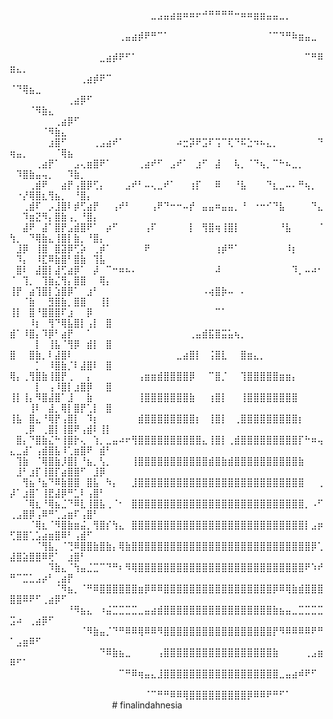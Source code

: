 ⠀⠀⠀⠀⠀⠀⠀⠀⠀⠀⠀⠀⠀⠀⠀⠀⠀⠀⠀⠀⠀⠀⣀⣠⣤⣴⣶⠶⠶⠖⠚⠛⠛⠛⠛⠒⠶⠶⣶⣶⣤⣤⣀⡀⠀⠀⠀⠀⠀⠀⠀⠀⠀⠀⠀⠀⠀⠀⠀⠀⠀⠀⠀⠀⠀
⠀⠀⠀⠀⠀⠀⠀⠀⠀⠀⠀⠀⠀⠀⠀⠀⠀⢀⣤⣴⡾⠟⠛⠉⠁⠀⠀⠀⠀⠀⠀⠀⠀⠀⠀⠀⠀⠀⠀⠀⠈⠉⠙⠛⠷⣶⣤⣀⠀⠀⠀⠀⠀⠀⠀⠀⠀⠀⠀⠀⠀⠀⠀⠀⠀
⠀⠀⠀⠀⠀⠀⠀⠀⠀⠀⠀⠀⠀⠀⣀⣴⡾⠟⠋⠁⠀⠀⠀⠀⠀⠀⠀⠀⠀⠀⠀⠀⠀⠀⠀⠀⠀⠀⠀⠀⠀⠀⠀⠀⠀⠀⠉⠛⠿⣶⣄⡀⠀⠀⠀⠀⠀⠀⠀⠀⠀⠀⠀⠀⠀
⠀⠀⠀⠀⠀⠀⠀⠀⠀⠀⠀⢀⣴⡾⠟⠉⠀⠀⠀⠀⠀⠀⠀⠀⠀⠀⠀⠀⠀⠀⠀⠀⠀⠀⠀⠀⠀⠀⠀⠀⠀⠀⠀⠀⠀⠀⠀⠀⠀⠈⠙⢿⣦⣀⠀⠀⠀⠀⠀⠀⠀⠀⠀⠀⠀
⠀⠀⠀⠀⠀⠀⠀⠀⠀⢀⣴⡿⠋⠀⠀⠀⠀⠀⠀⠀⠀⠀⠀⠀⠀⠀⠀⠀⠀⠀⠀⠀⠀⠀⠀⠀⠀⠀⠀⠀⠀⠀⠀⠀⠀⠀⠀⠀⠀⠀⠀⠀⠈⠻⣷⣄⠀⠀⠀⠀⠀⠀⠀⠀⠀
⠀⠀⠀⠀⠀⠀⠀⢀⣴⡿⠋⠀⠀⠀⠀⠀⠀⠀⠀⠀⠀⠀⠀⠀⠀⠀⠀⠀⠀⠀⠀⠀⠀⠀⠀⠀⠀⠀⠀⠀⠀⠀⠀⠀⠀⠀⠀⠀⠀⠀⠀⠀⠀⠀⠈⠻⣷⣄⠀⠀⠀⠀⠀⠀⠀
⠀⠀⠀⠀⠀⠀⣰⣿⠋⠀⠀⠀⠀⢀⣠⣴⠞⠁⠀⠀⠀⠀⠀⠀⠀⠀⠴⣒⡽⠟⣩⠏⢩⠉⢏⠙⠯⣑⠲⠦⣄⡀⠀⠀⠀⠀⠀⠀⠙⢶⣤⡀⠀⠀⠀⠀⠈⢿⣦⠀⠀⠀⠀⠀⠀
⠀⠀⠀⠀⢀⣴⡟⠁⠀⠀⣠⢄⣶⣿⠟⠁⠀⠀⠀⠀⢀⣴⠞⠋⠀⣠⠞⠁⠀⣰⠋⠀⣼⠀⠀⢧⡀⠈⠙⢦⡀⠉⠓⠦⣀⡀⠀⠀⠀⠀⠹⣿⣷⣤⢤⡀⠀⠀⠹⣷⡀⠀⠀⠀⠀
⠀⠀⠀⢀⣾⠟⠀⠀⣴⡟⢠⣿⡿⢋⡄⠀⠀⠀⣠⠞⠃⠤⢄⣀⠞⠁⠀⠀⢰⡏⠀⠀⠿⠀⠀⠘⣧⠀⠀⠀⠙⣆⣀⠤⠄⠛⢦⡀⠀⠀⠐⡜⢿⣿⣆⢻⣦⡀⠀⠘⣿⡄⠀⠀⠀
⠀⠀⢀⣾⠏⠀⡠⣸⣿⠇⡾⢋⣴⡟⠀⠀⢠⠞⠃⠀⠀⠀⢠⠟⠙⠒⠒⠤⡞⠀⣤⣤⠶⣤⣤⡀⠘⠀⠐⠒⠊⠙⣧⠀⠀⠀⠀⠙⣄⠀⠀⠹⣶⣝⠻⡄⣿⣷⢠⡀⠘⣿⡄⠀⠀
⠀⠀⣼⠟⠀⣼⠁⣿⡟⣠⣾⣿⠟⠁⠀⡴⠋⠀⠀⠀⠀⢠⠏⠀⠀⠀⠀⠀⡇⠀⢻⣿⢶⢸⣿⡇⠀⠀⠀⠀⠀⠀⠘⣧⠀⠀⠀⠀⠈⢳⡀⠀⠙⢿⣷⣄⢸⣿⡇⣷⡀⠘⣿⡄⠀
⠀⣸⡿⠀⢸⣿⠀⣿⣽⡿⢋⡵⠀⢀⡾⠁⠀⠀⠀⠀⠀⠟⠀⠀⠀⠀⠀⠀⠀⠀⠀⠀⢰⡾⠛⠁⠀⠀⠀⠀⠀⠀⠀⠸⡆⠀⠀⠀⠀⠀⠹⡄⠀⠸⣏⠿⣷⣿⠃⣿⣷⠀⢹⣧⠀
⠀⣿⠇⠀⣼⣿⡇⣼⢋⣴⡿⠁⠀⡼⠀⠉⠒⠶⠦⠄⠀⠀⠀⠀⠀⠀⠀⠀⠀⠀⠀⠀⠼⠀⠀⠀⠀⠀⠀⠀⠀⠀⠀⠀⠹⡀⠤⠴⠂⠈⠀⢹⡀⠀⢹⣷⣌⢻⡄⣿⣿⠀⠀⢿⡄
⢸⡟⠀⣴⢹⣿⡇⣱⣿⡿⠁⠀⣰⠃⠀⠀⠀⠀⠀⠀⠀⠀⠀⠀⠀⠀⠀⠀⠀⠀⠠⢴⣿⡷⠤⠀⠄⠀⠀⠀⠀⠀⠀⠀⠀⠀⠀⠀⠀⠀⠀⠈⣷⠀⠀⣻⣿⣷⡀⣿⣿⠀⠀⢸⡇
⢸⡇⠀⣿⠘⣿⣿⣿⠏⣰⠀⠀⡿⠀⠀⠀⠀⠀⠀⠀⠀⠀⠀⠀⠀⠀⠀⠀⠀⠀⠀⠀⠉⠁⠀⠀⠀⠀⠀⠀⠀⠀⠀⠀⠀⠀⠀⠀⠀⠀⠀⠀⠸⡆⠀⢻⠙⢿⣧⣿⡇⢠⡇⠀⣿
⣾⠁⠸⣿⡄⠹⡿⠃⣴⡟⠀⠀⠁⠀⠀⠀⠀⠀⠀⠀⠀⠀⠀⠀⠀⠀⠀⠀⢀⣤⣾⣯⣿⣭⣥⢦⡀⠀⠀⠀⠀⠀⠀⠀⠀⠀⠀⠀⠀⠀⠀⠀⠀⡇⠀⢸⣧⠈⢻⡿⠀⣾⡇⠀⣿
⣿⠀⠀⣿⣷⡀⠇⣼⣿⠇⠀⠀⠀⠀⠀⠀⠀⠀⠀⠀⠀⠀⠀⠀⠀⠀⣀⣴⣿⡇⠀⢨⣿⣇⠀⠀⣿⣶⣄⡀⠀⠀⠀⠀⠀⠀⠀⠀⠀⠀⠀⠀⠀⡁⠀⠸⣿⣷⡈⠇⣼⣿⠇⠀⣿
⢿⡄⢀⢻⣿⣷⢸⣿⡟⢀⠀⠀⡄⠀⠀⠀⠀⠀⠀⠀⢠⣶⣶⣾⣿⣿⣿⣿⡿⠀⠀⠉⣿⡈⠀⠀⢹⣿⣿⣿⣿⣿⣶⣶⡄⠀⠀⠀⠀⠀⠀⠀⠀⡇⠀⢠⠸⣿⡇⣰⣿⡿⠀⠀⣿
⢸⡇⢸⡄⠻⣿⣼⣿⠁⣸⠀⠀⣷⠀⠀⠀⠀⠀⠀⠀⢸⣿⣿⣿⣿⣿⣿⣿⣷⠀⠀⢰⣿⡇⠀⠀⢸⣿⣿⣿⣿⣿⣿⣿⣿⠀⠀⠀⠀⠀⠀⠀⢸⠇⠀⣼⡀⢿⡇⣿⡟⢁⡇⠀⣿
⢸⣧⠀⣿⣄⠘⢿⡟⢠⣿⡇⠀⠹⡆⠀⠀⠀⠀⠀⠀⣾⣿⣿⣿⣿⣿⣿⣿⣿⡆⠀⢸⣿⡇⠀⢀⣿⣿⣿⣿⣿⣿⣿⣿⣿⡆⠀⠀⠀⠀⠀⢀⡿⠀⢀⣿⡇⢸⣿⠟⢠⣾⠇⢸⡇
⠀⣿⡄⠙⣿⣷⣌⠓⢸⣿⡗⢄⠀⢱⡀⣀⣤⠴⠖⢻⣿⣿⣿⣿⣿⣿⣿⣿⣿⣿⣄⢸⣿⡇⢀⣾⣿⣿⣿⣿⣿⣿⣿⣿⣿⡏⠓⠶⢤⣄⣀⣼⠁⢠⣾⣿⣧⠸⢁⣶⣿⠟⠀⣾⠃
⠀⢹⣷⠀⠈⢿⣿⣷⡸⣿⡇⠘⣦⡀⢣⡀⠀⠀⠀⢸⣿⣿⣿⣿⣿⣿⣿⣿⣿⣿⣿⣾⣿⣷⣾⣿⣿⣿⣿⣿⣿⣿⣿⣿⣿⣷⠀⠀⠀⠀⣸⠃⣰⡏⢸⣿⡏⣴⣿⣿⠋⠀⣸⡿⠀
⠀⠀⢻⣦⠘⣦⠙⠿⣷⣿⣿⠀⣿⣧⠀⠳⡄⠀⠀⣸⣿⣿⣿⣿⣿⣿⣿⣿⣿⣿⣿⣿⣿⣿⣿⣿⣿⣿⣿⣿⣿⣿⣿⣿⣿⣿⠀⠀⢀⡼⠁⣰⣿⠁⢸⣟⣼⡿⠛⣁⠇⢠⣿⠃⠀
⠀⠀⠈⢿⣆⠘⢿⣦⣈⠙⠿⣇⢸⣿⣧⢀⠈⠂⠀⣿⣿⣿⣿⣿⣿⣿⣿⣿⣿⣿⣿⣿⣿⣿⣿⣿⣿⣿⣿⣿⣿⣿⣿⣿⣿⣿⡀⠠⠋⢀⣠⣿⡿⢠⠿⠛⢁⣠⣶⠏⢠⣿⠃⠀⠀
⠀⠀⠀⠈⢿⣆⠈⠻⣿⣷⣶⣬⡀⢻⣿⡎⢳⣄⠀⣿⣿⣿⣿⣿⣿⣿⣿⣿⣿⣿⣿⣿⣿⣿⣿⣿⣿⣿⣿⣿⣿⣿⣿⣿⣿⣿⡇⣠⡶⢋⣿⣿⢁⣡⣴⣶⣿⠿⠃⢠⣾⠋⠀⠀⠀
⠀⠀⠀⠀⠈⢻⣧⡀⠈⢙⠿⣿⣿⣷⣿⣷⡄⢿⣷⣿⣿⣿⣿⣿⣿⣿⣿⣿⣿⣿⣿⣿⣿⣿⣿⣿⣿⣿⣿⣿⣿⣿⣿⣿⣿⣿⣿⡿⢁⣼⣿⣵⣿⣿⠿⢟⠁⠀⣰⣿⠃⠀⠀⠀⠀
⠀⠀⠀⠀⠀⠀⠹⣷⣄⠈⢳⣤⣈⣉⠉⠙⠛⠆⠻⢿⣿⣿⣿⣿⣿⣿⣿⣿⣿⣿⣿⣿⣿⣿⣿⣿⣿⣿⣿⣿⣿⣿⣿⣿⣿⣿⠟⠱⠞⠛⠉⣉⣁⣠⡴⠃⢀⣴⡟⠀⠀⠀⠀⠀⠀
⠀⠀⠀⠀⠀⠀⠀⠈⠻⣦⡀⠈⠛⠿⣿⣿⣿⣿⣿⣿⣶⡿⠿⠿⣿⣿⣿⣿⣿⣿⣿⣿⣿⣿⣿⣿⣿⣿⣿⣿⣿⡿⠿⢿⣷⣾⣿⣿⣿⣿⣿⠿⠟⠋⢀⣴⡿⠋⠀⠀⠀⠀⠀⠀⠀
⠀⠀⠀⠀⠀⠀⠀⠀⠀⠘⠻⣦⣄⠀⠰⣬⣉⣉⣉⣉⣀⣤⣴⣾⣿⣿⣿⣿⣿⣿⣿⣿⣿⣿⣿⣿⣿⣿⣿⣿⣿⣷⣦⣤⣀⣉⣉⣉⣉⣩⠴⠀⢀⣴⡿⠋⠀⠀⠀⠀⠀⠀⠀⠀⠀
⠀⠀⠀⠀⠀⠀⠀⠀⠀⠀⠀⠈⠻⣷⣤⡈⠙⠛⠿⠿⢿⠿⠿⠻⣿⣿⣿⣿⣿⣿⣿⣿⣿⣿⣿⣿⣿⣿⣿⣿⣿⡟⠻⠿⠿⠿⠿⠟⠛⠁⣠⣶⠿⠋⠀⠀⠀⠀⠀⠀⠀⠀⠀⠀⠀
⠀⠀⠀⠀⠀⠀⠀⠀⠀⠀⠀⠀⠀⠀⠙⠿⣷⣦⣀⠀⠀⠀⠀⢠⣿⣿⣿⣿⣿⣿⣿⣿⣿⣿⣿⣿⣿⣿⣿⣿⣿⣷⠀⠀⠀⠀⢀⣠⣶⠿⠋⠁⠀⠀⠀⠀⠀⠀⠀⠀⠀⠀⠀⠀⠀
⠀⠀⠀⠀⠀⠀⠀⠀⠀⠀⠀⠀⠀⠀⠀⠀⠀⠉⠛⠿⢶⣤⣄⣸⣿⣿⣿⣿⣿⣿⣿⣿⣿⣿⣿⣿⣿⣿⣿⣿⣿⣿⣀⣤⣴⠾⠟⠋⠀⠀⠀⠀⠀⠀⠀⠀⠀⠀⠀⠀⠀⠀⠀⠀⠀
⠀⠀⠀⠀⠀⠀⠀⠀⠀⠀⠀⠀⠀⠀⠀⠀⠀⠀⠀⠀⠀⠈⠉⠛⠛⠿⠿⢿⣿⣿⣿⣿⣿⣿⣿⣿⣿⡿⠿⠿⠟⠛⠋⠁⠀⠀⠀⠀⠀⠀⠀⠀⠀⠀⠀⠀⠀⠀⠀⠀⠀⠀⠀⠀⠀# finalindahnesia
